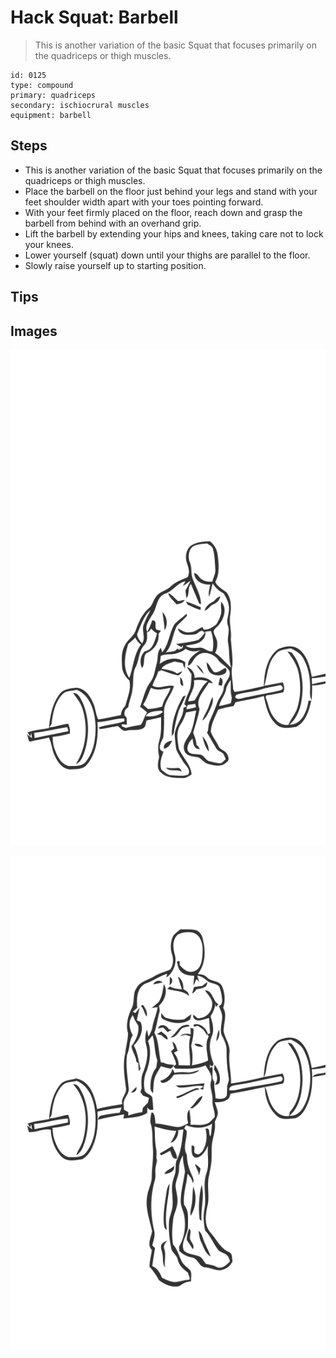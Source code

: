 # Hack Squat: Barbell

> This is another variation of the basic Squat that focuses primarily on the quadriceps or thigh muscles.

``` 
id: 0125 
type: compound 
primary: quadriceps 
secondary: ischiocrural muscles 
equipment: barbell 
``` 


## Steps


 - This is another variation of the basic Squat that focuses primarily on the quadriceps or thigh muscles.
 - Place the barbell on the floor just behind your legs and stand with your feet shoulder width apart with your toes pointing forward.
 - With your feet firmly placed on the floor, reach down and grasp the barbell from behind with an overhand grip.
 - Lift the barbell by extending your hips and knees, taking care not to lock your knees.
 - Lower yourself (squat) down until your thighs are parallel to the floor.
 - Slowly raise yourself up to starting position.

## Tips



## Images

![](./../svg/0125-relaxation.svg "")

![](./../svg/0125-tension.svg "")

